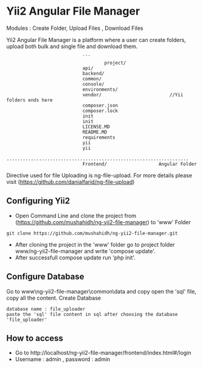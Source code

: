 Yii2 Angular File Manager
==================================================														

Modules : Create Folder, Upload Files ,  Download Files
														
Yii2 Angular File Manager is a platform where a user can create folders, upload both bulk and single file and download them.
																
								```
										project/
								api/
								backend/	
								common/  
								console/
								environments/							
								vendor/							//Yii folders ends here
								composer.json
								composer.lock
								init
								init
								LICENSE.MD
								README.MD
								requirements
								yii
								yii
								...................................................................
								Frontend/					Angular Folder
											
																												
Directive used for file Uploading is ng-file-upload. For more details please visit (https://github.com/danialfarid/ng-file-upload)

## Configuring Yii2
- Open Command Line and clone the project from (https://github.com/mushahidh/ng-yii2-file-manager) to 'www' Folder
```
git clone https://github.com/mushahidh/ng-yii2-file-manager.git
```
- After cloning the project in the 'www' folder go to project folder www/ng-yii2-file-manager and write 'compose update'.
- After successfull compose update run 'php init'.

## Configure Database					
Go to www\ng-yii2-file-manager\common\data and copy open the 'sql' file, copy all the content. Create Database 
```
database name : file_uploader
paste the 'sql' file content in sql after choosing the database 'file_uploader'
```
## How to access
- Go to http://localhost/ng-yii2-file-manager/frontend/index.html#/login 
- Username : admin , password : admin
											
						
					
					
	